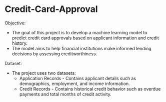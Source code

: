 # Credit-Card-Approval

Objective:
  - The goal of this project is to develop a machine learning model to predict credit card approvals based on applicant information and credit history.
  - The model aims to help financial institutions make informed lending decisions by assessing creditworthiness.

Dataset:
  - The project uses two datasets:
      - Application Records - Contains applicant details such as demographics, employment, and income information.
      - Credit Records - Contains historical credit behavior such as overdue payments and total months of credit activity.
